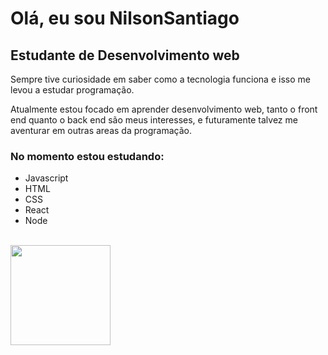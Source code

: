 # Olá, eu sou NilsonSantiago

<h2>Estudante de Desenvolvimento web</h2>
<p>Sempre tive curiosidade em saber como a tecnologia funciona e isso me levou a estudar programação.</p>             
<p>Atualmente estou focado em aprender desenvolvimento web, tanto o front end quanto o back end são meus interesses, e futuramente talvez me aventurar em outras areas da programação.</p>
 <h3>No momento estou estudando:</h3>
        <ul>
            <li>Javascript</li>
            <li>HTML</li>
            <li>CSS</li>
            <li>React</li>
            <li>Node</li>
        </ul>
        <br>

<div>
  <a href="https://github.com/vanbastenrx%22%3E">
  <img height="160em" src="https://github-readme-stats.vercel.app/api?username=NilsonSantiago95&show_icons=true&theme=dark&include_all_commits=true&count_private=true"/>
  <!--<img height="160em" src="https://github-readme-stats.vercel.app/api/top-langs/?username=NilsonSantiago95&layout=compact&langs_count=7&theme=dark"/>-->
</div>
  
  <br>
